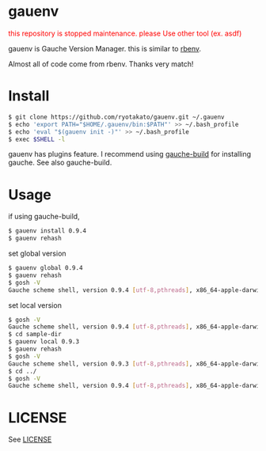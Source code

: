 gauenv
======

<span style="color: red; ">this repository is stopped maintenance. please Use other tool (ex. asdf)</span>

gauenv is Gauche Version Manager.
this is similar to [rbenv](https://github.com/sstephenson/rbenv).

Almost all of code come from rbenv. Thanks very match!


Install
======

```bash
$ git clone https://github.com/ryotakato/gauenv.git ~/.gauenv
$ echo 'export PATH="$HOME/.gauenv/bin:$PATH"' >> ~/.bash_profile
$ echo 'eval "$(gauenv init -)"' >> ~/.bash_profile
$ exec $SHELL -l
```

gauenv has plugins feature.
I recommend using [gauche-build](https://github.com/ryotakato/gauche-build) for installing gauche. See also gauche-build.



Usage
=====

if using gauche-build, 

```bash
$ gauenv install 0.9.4
$ gauenv rehash
```

set global version

```bash
$ gauenv global 0.9.4
$ gauenv rehash
$ gosh -V
Gauche scheme shell, version 0.9.4 [utf-8,pthreads], x86_64-apple-darwin13.1.0
```


set local version

```bash
$ gosh -V
Gauche scheme shell, version 0.9.4 [utf-8,pthreads], x86_64-apple-darwin13.1.0
$ cd sample-dir
$ gauenv local 0.9.3
$ gauenv rehash
$ gosh -V
Gauche scheme shell, version 0.9.3 [utf-8,pthreads], x86_64-apple-darwin13.1.0
$ cd ../
$ gosh -V
Gauche scheme shell, version 0.9.4 [utf-8,pthreads], x86_64-apple-darwin13.1.0
```

LICENSE
=====

See [LICENSE](./LICENSE)



